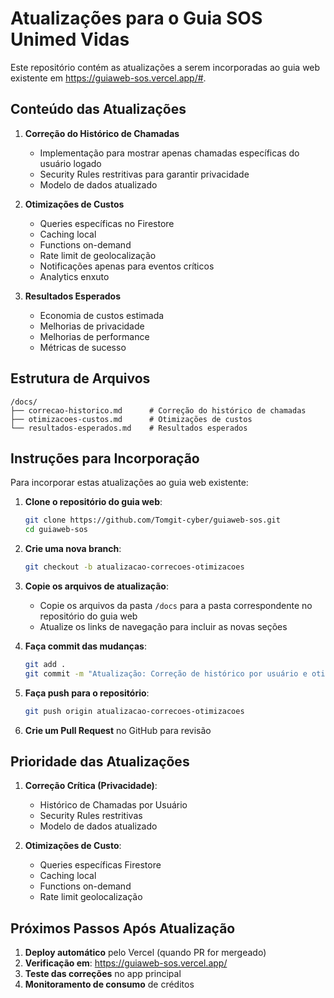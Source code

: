 # Atualizações para o Guia SOS Unimed Vidas

Este repositório contém as atualizações a serem incorporadas ao guia web existente em https://guiaweb-sos.vercel.app/#.

## Conteúdo das Atualizações

1. **Correção do Histórico de Chamadas**
   - Implementação para mostrar apenas chamadas específicas do usuário logado
   - Security Rules restritivas para garantir privacidade
   - Modelo de dados atualizado

2. **Otimizações de Custos**
   - Queries específicas no Firestore
   - Caching local
   - Functions on-demand
   - Rate limit de geolocalização
   - Notificações apenas para eventos críticos
   - Analytics enxuto

3. **Resultados Esperados**
   - Economia de custos estimada
   - Melhorias de privacidade
   - Melhorias de performance
   - Métricas de sucesso

## Estrutura de Arquivos

```
/docs/
├── correcao-historico.md      # Correção do histórico de chamadas
├── otimizacoes-custos.md      # Otimizações de custos
└── resultados-esperados.md    # Resultados esperados
```

## Instruções para Incorporação

Para incorporar estas atualizações ao guia web existente:

1. **Clone o repositório do guia web**:
   ```bash
   git clone https://github.com/Tomgit-cyber/guiaweb-sos.git
   cd guiaweb-sos
   ```

2. **Crie uma nova branch**:
   ```bash
   git checkout -b atualizacao-correcoes-otimizacoes
   ```

3. **Copie os arquivos de atualização**:
   - Copie os arquivos da pasta `/docs` para a pasta correspondente no repositório do guia web
   - Atualize os links de navegação para incluir as novas seções

4. **Faça commit das mudanças**:
   ```bash
   git add .
   git commit -m "Atualização: Correção de histórico por usuário e otimizações de custos"
   ```

5. **Faça push para o repositório**:
   ```bash
   git push origin atualizacao-correcoes-otimizacoes
   ```

6. **Crie um Pull Request** no GitHub para revisão

## Prioridade das Atualizações

1. **Correção Crítica (Privacidade)**:
   - Histórico de Chamadas por Usuário
   - Security Rules restritivas
   - Modelo de dados atualizado

2. **Otimizações de Custo**:
   - Queries específicas Firestore
   - Caching local
   - Functions on-demand
   - Rate limit geolocalização

## Próximos Passos Após Atualização

1. **Deploy automático** pelo Vercel (quando PR for mergeado)
2. **Verificação em**: https://guiaweb-sos.vercel.app/
3. **Teste das correções** no app principal
4. **Monitoramento de consumo** de créditos

